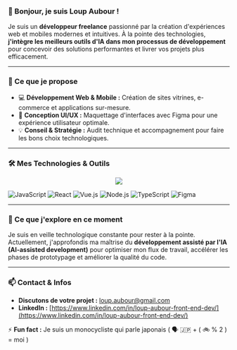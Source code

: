 ### 👋 Bonjour, je suis Loup Aubour !

Je suis un **développeur freelance** passionné par la création d'expériences web et mobiles modernes et intuitives. À la pointe des technologies, **j'intègre les meilleurs outils d'IA dans mon processus de développement** pour concevoir des solutions performantes et livrer vos projets plus efficacement.

---

### 🚀 Ce que je propose

- 💻 **Développement Web & Mobile :** Création de sites vitrines, e-commerce et applications sur-mesure.
- 🎨 **Conception UI/UX :** Maquettage d'interfaces avec Figma pour une expérience utilisateur optimale.
- 💡 **Conseil & Stratégie :** Audit technique et accompagnement pour faire les bons choix technologiques.

---

### 🛠️ Mes Technologies & Outils

<div style="display: flex; justify-content: space-around; align-items: center;">
  <img src="https://github-readme-stats.vercel.app/api/top-langs/?username=Okamixtape&layout=compact&theme=vision-friendly-dark" />
</div>

![JavaScript](https://img.shields.io/badge/JavaScript-F7DF1E?style=for-the-badge&logo=javascript&logoColor=black)
![React](https://img.shields.io/badge/React-20232A?style=for-the-badge&logo=react&logoColor=61DAFB)
![Vue.js](https://img.shields.io/badge/Vue.js-35495E?style=for-the-badge&logo=vue.js&logoColor=4FC08D)
![Node.js](https://img.shields.io/badge/Node.js-339933?style=for-the-badge&logo=nodedotjs&logoColor=white)
![TypeScript](https://img.shields.io/badge/TypeScript-007ACC?style=for-the-badge&logo=typescript&logoColor=white)
![Figma](https://img.shields.io/badge/Figma-F24E1E?style=for-the-badge&logo=figma&logoColor=white)

---

### 🌱 Ce que j'explore en ce moment

Je suis en veille technologique constante pour rester à la pointe. Actuellement, j'approfondis ma maîtrise du **développement assisté par l'IA (AI-assisted development)** pour optimiser mon flux de travail, accélérer les phases de prototypage et améliorer la qualité du code.

---

### 📫 Contact & Infos

- **Discutons de votre projet :** loup.aubour@gmail.com
- **LinkedIn :** [https://www.linkedin.com/in/loup-aubour-front-end-dev/](https://www.linkedin.com/in/loup-aubour-front-end-dev/)

⚡ **Fun fact :** Je suis un monocycliste qui parle japonais ( 🗣️ 🇯🇵 + ( 🚲 % 2 ) = moi )